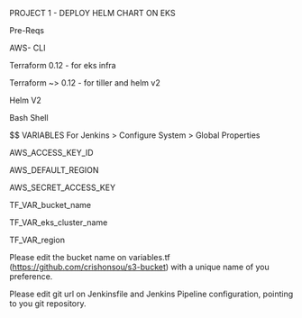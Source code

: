 PROJECT 1 - DEPLOY HELM CHART ON EKS

Pre-Reqs

AWS- CLI

Terraform 0.12 - for eks infra

Terraform ~> 0.12 - for tiller and helm v2

Helm V2

Bash Shell

$$ VARIABLES For Jenkins > Configure System > Global Properties


AWS_ACCESS_KEY_ID

AWS_DEFAULT_REGION

AWS_SECRET_ACCESS_KEY

TF_VAR_bucket_name

TF_VAR_eks_cluster_name

TF_VAR_region


Please edit the bucket name on variables.tf (https://github.com/crishonsou/s3-bucket) with a unique name of you preference.


Please edit git url on Jenkinsfile and Jenkins Pipeline configuration, pointing to you git repository.
